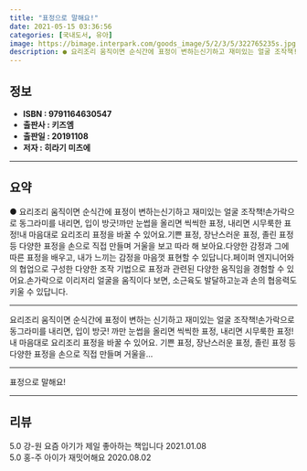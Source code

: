 ```yaml
---
title: "표정으로 말해요!"
date: 2021-05-15 03:36:56
categories: [국내도서, 유아]
image: https://bimage.interpark.com/goods_image/5/2/3/5/322765235s.jpg
description: ● 요리조리 움직이면 순식간에 표정이 변하는신기하고 재미있는 얼굴 조작책!손가락으로 동그라미를 내리면, 입이 방긋!까만 눈썹을 올리면 씩씩한 표정, 내리면 시무룩한 표정!내 마음대로 요리조리 표정을 바꿀 수 있어요.기쁜 표정, 장난스러운 표정, 졸린 표정 등 다양한 표정을 손으로 직접
---
```


## **정보**

- **ISBN : 9791164630547**
- **출판사 : 키즈엠**
- **출판일 : 20191108**
- **저자 : 히라기 미츠에**

------



## **요약**

●  요리조리 움직이면 순식간에 표정이 변하는신기하고 재미있는 얼굴 조작책!손가락으로 동그라미를 내리면, 입이 방긋!까만 눈썹을 올리면 씩씩한 표정, 내리면 시무룩한 표정!내 마음대로 요리조리 표정을 바꿀 수 있어요.기쁜 표정, 장난스러운 표정, 졸린 표정 등 다양한 표정을 손으로 직접 만들며 거울을 보고 따라 해 보아요.다양한 감정과 그에 따른 표정을 배우고, 내가 느끼는 감정을 마음껏 표현할 수 있답니다.페이퍼 엔지니어와의 협업으로 구성한 다양한 조작 기법으로 표정과 관련된 다양한 움직임을 경험할 수 있어요.손가락으로 이리저리 얼굴을 움직이다 보면, 소근육도 발달하고눈과 손의 협응력도 키울 수 있답니다.

------

요리조리 움직이면 순식간에 표정이 변하는
신기하고 재미있는 얼굴 조작책!손가락으로 동그라미를 내리면, 입이 방긋!
까만 눈썹을 올리면 씩씩한 표정, 내리면 시무룩한 표정!
내 마음대로 요리조리 표정을 바꿀 수 있어요.
기쁜 표정, 장난스러운 표정, 졸린 표정 등 다양한 표정을 
손으로 직접 만들며 거울을... 

------


표정으로 말해요! 

------


## **리뷰** 

5.0 강-원 요즘 아기가 제일 좋아하는 책입니다 2021.01.08 <br/>5.0 홍-주 아이가 재밋어해요 2020.08.02 <br/>